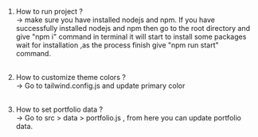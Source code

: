 1. How to run project ? <br/>
-> make sure you have installed nodejs and npm. If you have successfully installed nodejs and npm then go to the root directory and give "npm i" command in terminal it will start to install some packages wait for installation ,as the process finish give "npm run start" command. <br/> <br/> 


2. How to customize theme colors ? <br/>
-> Go to tailwind.config.js and update primary color <br/> <br/>


3. How to set portfolio data ? <br/>
-> Go to src > data > portfolio.js , from here you can update portfolio data. <br/> <br/>

